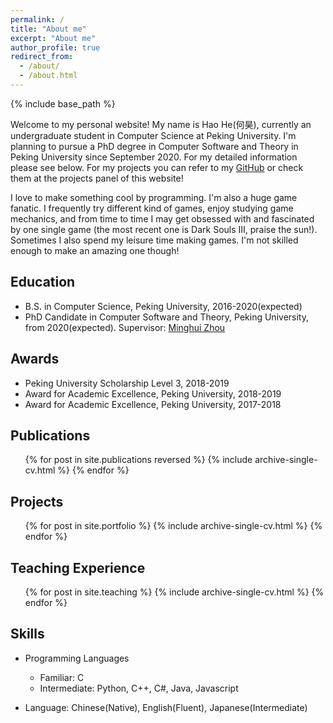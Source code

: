 ```yaml
---
permalink: /
title: "About me"
excerpt: "About me"
author_profile: true
redirect_from: 
  - /about/
  - /about.html
---
```


{% include base_path %}

Welcome to my personal website! My name is Hao He(何昊), currently an undergraduate student in Computer Science at Peking University. I'm planning to pursue a PhD degree in Computer Software and Theory in Peking University since September 2020. For my detailed information please see below. For my projects you can refer to my [GitHub](https://github.com/hehao98) or check them at the projects panel of this website!

I love to make something cool by programming. I'm also a huge game fanatic. I frequently try different kind of games, enjoy studying game mechanics, and from time to time I may get obsessed with and fascinated by one single game (the most recent one is Dark Souls III, praise the sun!). Sometimes I also spend my leisure time making games. I'm not skilled enough to make an amazing one though!

## Education

* B.S. in Computer Science, Peking University, 2016-2020(expected)
* PhD Candidate in Computer Software and Theory, Peking University, from 2020(expected). Supervisor: [Minghui Zhou](http://sei.pku.edu.cn/~zhmh/)

## Awards

* Peking University Scholarship Level 3, 2018-2019
* Award for Academic Excellence, Peking University, 2018-2019
* Award for Academic Excellence, Peking University, 2017-2018

## Publications

  <ul>{% for post in site.publications reversed %}
    {% include archive-single-cv.html %}
  {% endfor %}</ul>

## Projects

<ul>{% for post in site.portfolio %}
  {% include archive-single-cv.html %}
{% endfor %}</ul>

## Teaching Experience

  <ul>{% for post in site.teaching %}
    {% include archive-single-cv.html %}
  {% endfor %}</ul>

## Skills

* Programming Languages
  *  Familiar: C
  *  Intermediate: Python, C++, C#, Java, Javascript

* Language: Chinese(Native), English(Fluent), Japanese(Intermediate)